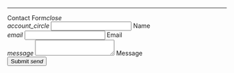 ---
  </div>
  <div class="card-reveal">
    <span class="card-title grey-text text-darken-4">Contact Form<i size="large" class="material-icons right">close</i></span>
    <form class="col s12" action="https://formspree.io/{{site.email}}" method="POST">
      <div class="row">
        <div class="input-field col s6">
          <i class="material-icons prefix">account_circle</i>
          <input class="validate" id="icon_prefix" type="text" name="name">
          <label for="icon_prefix">Name</label>
        </div>
        <div class="input-field col s6">
          <i class="material-icons prefix">email</i>
          <input class="validate" id="email" type="email" name="_replyto">
          <label for="email" data-error="Please enter a valid Email Address" data-success="Verified!">Email</label>
        </div>
      </div>
      <div class="row">
       <div class="input-field col s12">
         <i class="material-icons prefix">message</i>
         <textarea id="icon_prefix2" class="materialize-textarea" name="message"></textarea>
         <label for="icon_prefix2">Message</label>
       </div>
     </div>
      <button class="btn waves-effect grey waves-dark darken-3 white-text z-depth-4" type="submit" name="action">Submit
         <i class="material-icons right">send</i>
       </button>
    </form>

  </div>
</div>